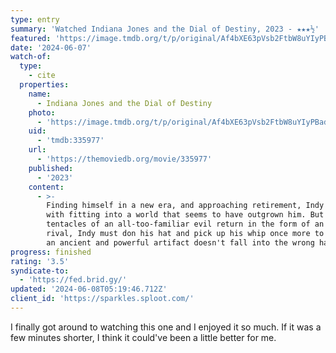 ```yaml
---
type: entry
summary: 'Watched Indiana Jones and the Dial of Destiny, 2023 - ★★★½'
featured: 'https://image.tmdb.org/t/p/original/Af4bXE63pVsb2FtbW8uYIyPBadD.jpg'
date: '2024-06-07'
watch-of:
  type:
    - cite
  properties:
    name:
      - Indiana Jones and the Dial of Destiny
    photo:
      - 'https://image.tmdb.org/t/p/original/Af4bXE63pVsb2FtbW8uYIyPBadD.jpg'
    uid:
      - 'tmdb:335977'
    url:
      - 'https://themoviedb.org/movie/335977'
    published:
      - '2023'
    content:
      - >-
        Finding himself in a new era, and approaching retirement, Indy wrestles
        with fitting into a world that seems to have outgrown him. But as the
        tentacles of an all-too-familiar evil return in the form of an old
        rival, Indy must don his hat and pick up his whip once more to make sure
        an ancient and powerful artifact doesn't fall into the wrong hands.
progress: finished
rating: '3.5'
syndicate-to:
  - 'https://fed.brid.gy/'
updated: '2024-06-08T05:19:46.712Z'
client_id: 'https://sparkles.sploot.com/'
---
```

I finally got around to watching this one and I enjoyed it so much. If it was a few minutes shorter, I think it could've been a little better for me.
